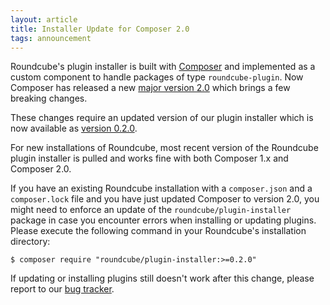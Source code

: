 ```yaml
---
layout: article
title: Installer Update for Composer 2.0
tags: announcement
---
```


Roundcube's plugin installer is built with [Composer](https://getcomposer.org) and implemented
as a custom component to handle packages of type `roundcube-plugin`. Now Composer has released
a new [major version 2.0](https://blog.packagist.com/composer-2-0-is-now-available/) which
brings a few breaking changes.

These changes require an updated version of our plugin installer which is now available as [version 0.2.0](https://packagist.org/packages/roundcube/plugin-installer#0.2.0).

For new installations of Roundcube, most recent version of the Roundcube plugin installer is pulled and works fine with both Composer 1.x and Composer 2.0.

If you have an existing Roundcube installation with a `composer.json` and a `composer.lock` file and you have just updated Composer to version 2.0, you might need to enforce an update
of the `roundcube/plugin-installer` package in case you encounter errors when installing or updating plugins. Please execute the following command in your Roundcube's installation directory:

```
$ composer require "roundcube/plugin-installer:>=0.2.0"
```

If updating or installing plugins still doesn't work after this change, please report to
our [bug tracker](https://github.com/roundcube/roundcubemail/issues).
